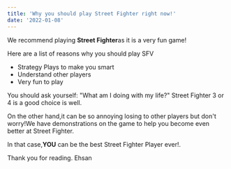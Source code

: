 ```yaml
---
title: 'Why you should play Street Fighter right now!'
date: '2022-01-08'
---
```


We recommend playing **Street Fighter**as it is a very fun game!

Here are a list of reasons why you should play SFV

- Strategy Plays to make you smart
- Understand other players
- Very fun to play


You should ask yourself: "What am I doing with my life?" Street Fighter 3 or 4 is a good choice is well.

On the other hand,it can be so annoying losing to other players but don't worry!We have demonstrations on the game to help you become even better at Street Fighter.

In that case,**YOU** can be the best Street Fighter Player ever!.

Thank you for reading.
Ehsan